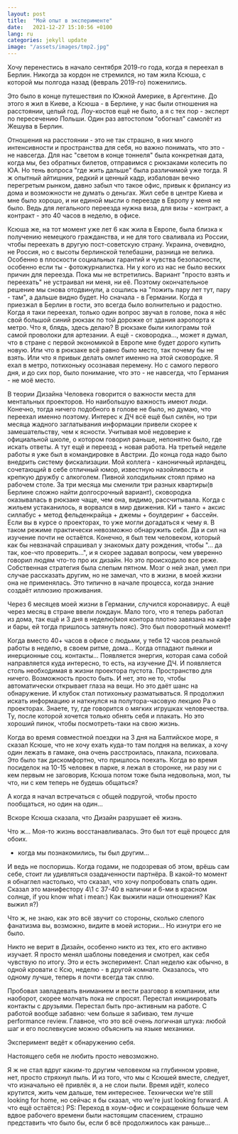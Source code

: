 ```yaml
---
layout: post
title:  "Мой опыт в эксперименте"
date:   2021-12-27 15:10:56 +0100
lang: ru
categories: jekyll update
image: "/assets/images/tmp2.jpg"
---
```

Хочу перенестись в начало сентября 2019-го года, когда я переехал в Берлин.
Никогда за кордон не стремился, но там жила Ксюша, с которой мы полгода назад (февраль 2019-го) поженились.
<!-- more -->
Это было в конце путешествия по Южной Америке, в Аргентине. До этого я жил в Киеве, а Ксюша - в Берлине, у нас были отношения на расстоянии, целый год. Лоу-костов ещё не было, а я с тех пор - эксперт по пересечению Польши. Один раз автостопом "обогнал" самолёт из Жешува в Берлин.

Отношения на расстоянии - это не так страшно, в них много интенсивности и пространства для себя, но важно понимать, что это - не навсегда. Для нас "светом в конце тоннеля" была конкретная дата, когда мы, без обратных билетов, отправимся с рюкзаками колесить по ЮА. Но тень вопроса "где жить дальше" была различимой уже тогда.
Я ж опытный айтишник, редкий и ценный кадр, избалован вечно перегретым рынком, давно забыл что такое офис, привык к фрилансу из дома и возможности не думать о деньгах. Жил себе в центре Киева и мне было хорошо, и ни единой мысли о переезде в Европу у меня не было. Ведь для легального переезда нужна виза, для визы - контракт, а контракт - это 40 часов в неделю, в офисе. 

Ксюша же, на тот момент уже лет 6 как жила в Европе, была близка к получению немецкого гражданства, и не для того сваливала из России, чтобы переехать в другую пост-советскую страну. Украина, очевидно, не Россия, но с высоты берлинской телебашни, разница не велика. Особенно в плоскости социальных гарантий и чувства безопасности, особенно если ты - фотожурналистка.
Ни у кого из нас не было веских причин для переезда. Пока мы не встретились.
Вариант "просто взять и переехать" не устраивал ни меня, ни её. Поэтому окончательное решение мы снова отодвинули, а сошлись на "пожить пару лет тут, пару - там", а дальше видно будет. Но сначала - в Германии.
Когда я приезжал в Берлин в гости, это всегда было волнительно и радостно. 
Когда я таки переехал, только один вопрос звучал в голове, пока я нёс свой большой синий рюкзак по той дорожке от здания аэропорта к метро. 
Что я, блядь, здесь делаю? 
В рюкзаке были килограмы той самой проволоки для артезании. А ещё - сковородка..., может я думал, что в стране с первой экономикой в Европе мне будет дорого купить новую. Или что в рюкзаке всё равно было место, так почему бы не взять. Или что я привык делать омлет именно на этой сковородке.
Я ехал в метро, потихоньку осознавая перемену. Но с самого первого дня, и до сих пор, было понимание, что это - не навсегда, что Германия - не моё место.

В теории Дизайна Человека говорится о важности места для ментальных проекторов. Но наибольшую важность имеют люди. Конечно, тогда ничего подобного в голове не было, но думаю, что переехал именно поэтому.
Интерес к ДЧ всё ещё был силён, но три месяца жадного заглатывания информации привели скорее к замешательству, чем к ясности. Учитывая моё недоверие к официальной школе, о котором говорил раньше, непонятно было, где искать ответы. А тут ещё и переезд + новая работа.
На третьей неделе работы я уже был в командировке в Австрии. До конца года надо было внедрить систему фискализации. Мой коллега - каноничный ирландец, сочетающий в себе отличный юмор, известную назойливость и крепкую дружбу с алкоголем. Пивной холодильник стоял прямо на рабочем столе.
За три месяца мы сменили три разных квартиры(в Берлине сложно найти долгосрочный вариант), сковородка оказывалась в рюкзаке чаще, чем она, видимо, рассчитывала.
Когда с жильем устаканилось, я ворвался в мир движения. КИ + танго + аксис силлабус + метод фельденкрайца + джемы + боулдеринг + бассейн. 
Если вы в курсе о проекторах, то уже могли догадаться к чему я. В таком режиме практически невозможно обнаружить себя. Да и сил на изучение почти не остаётся. 
Конечно, я был тем человеком, который как бы невзначай спрашивал у знакомых дату рождения, чтобы "... да так, кое-что проверить...", и я скорее задавал вопросы, чем уверенно говорил людям что-то про их дизайн. Но это происходило все реже.
Собственная стратегия была слепым пятном. Мозг о ней знал, умел при случае рассказать другим, но не замечал, что в жизни, в моей жизни она не применялась. Это типично в начале процесса, когда знание создаёт иллюзию проживания.

Через 6 месяцев моей жизни в Германии, случился коронавирус. А ещё через месяц в стране ввели локдаун. Мало того, что я теперь работал из дома, так ещё и 3 дня в неделю(моя контора плотно завязана на кафе и бары, ей тогда пришлось затянуть пояс).
Это был поворотный момент!

Когда вместо 40+ часов в офисе с людьми, у тебя 12 часов реальной работы в неделю, в своем ритме, дома... Когда отпадают пьянки и инерционные соц. контакты... Появляется энергия, которая сама собой направляется куда интересно, то есть, на изучение ДЧ. И появляется столь необходимая в жизни проектора пустота. Пространство для ничего. Возможность просто быть. И нет, это не то, чтобы автоматически открывает глаза на вещи. Но это даёт шанс на обнаружение. И клубок стал потихоньку разматываться. Я продолжил искать информацию и наткнулся на полутора-часовую лекцию Ра о проекторах. Знаете, ту, где говорится о мягких игрушках человечества. Ту, после которой хочется только обнять себя и плакать. Но это хороший пинок, чтобы посмотреть-таки на свою жизнь. 

Когда во время совместной поездки на 3 дня на Балтийское море, я сказал Ксюше, что не хочу ехать куда-то там полдня на великах, а хочу один лежать в гамаке, она очень расстроилась, плакала, психовала. Это было так дискомфортно, что пришлось поехать.
Когда во время посиделок на 10-15 человек в парке, я лежал в сторонке, ни разу ни с кем первым не заговорив, Ксюша потом тоже была недовольна, мол, ты что, ни с кем теперь не будешь общаться?

А когда я начал встречаться с общей подругой, чтобы просто пообщаться, но один на один...
 
Вскоре Ксюша сказала, что Дизайн разрушает её жизнь.

Что ж...
Моя-то жизнь восстанавливалась. Это был тот ещё процесс для обоих.

- когда мы познакомились, ты был другим...

И ведь не поспоришь. Когда годами, не подозревая об этом, врёшь сам себе, стоит ли удивляться озадаченности партнёра.
В какой-то момент я обнаглел настолько, что сказал, что хочу попробовать спать один. 
Сказал это манифестору 4\1 с 37-40 в наличии и 6-ми в красном солнце, if you know what i mean:)
Как выжили наши отношения? Как выжил я?)

Что ж, не знаю, как это всё звучит со стороны, сколько слепого фанатизма вы, возможно, видите в моей истории... Но изнутри его не было. 

Никто не верит в Дизайн, особенно никто из тех, кто его активно изучает. Я просто менял шаблоны поведения и смотрел, как себя чувствую по итогу. Это и есть эксперимент.
Спал неделю как обычно, в одной кровати с Ксю, неделю - в другой комнате. Оказалось, что одному лучше, теперь я почти всегда так сплю.

Пробовал завладевать вниманием и вести разговор в компании, или наоборот, скорее молчать пока не спросят. 
Перестал инициировать контакты с друзьями. 
Перестал быть про-активным на работе. С работой вообще забавно: чем больше я забиваю, тем лучше performance review. 
Главное, что это всё очень логичная штука: любой шаг и его послевкусие можно объяснить на языке механики.

Эксперимент ведёт к обнаружению себя.
 
Настоящего себя не любить просто невозможно.
 
Я ж не стал вдруг каким-то другим человеком на глубинном уровне, нет, просто стряхнул пыль.
И из того, что мы с Ксюшей вместе, следует, что изначально её привлёк я, а не слои пыли.
Время идёт, колесо крутится, жить чем дальше, тем интереснее.
Технически we're still looking for home, но сейчас я бы сказал, что we're just looking forward.
А что ещё остаётся:)
PS: Переход в хоум-офис и сокращение больше чем вдвое рабочего времени были настоящим спасением, страшно представить что было бы, если б всё продолжилось как раньше...
